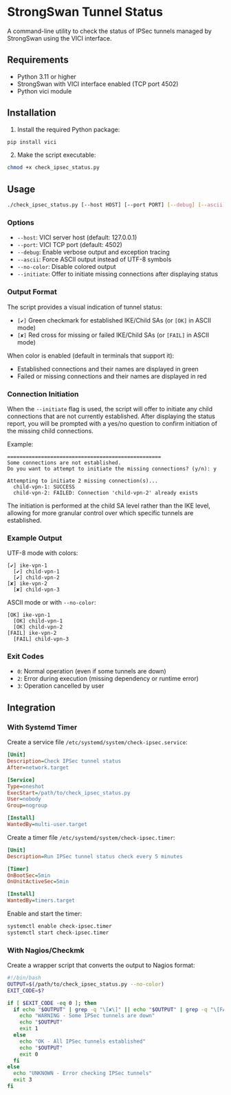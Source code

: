 # StrongSwan Tunnel Status

A command-line utility to check the status of IPSec tunnels managed by StrongSwan using the VICI interface.

## Requirements

- Python 3.11 or higher
- StrongSwan with VICI interface enabled (TCP port 4502)
- Python vici module

## Installation

1. Install the required Python package:

```bash
pip install vici
```

2. Make the script executable:

```bash
chmod +x check_ipsec_status.py
```

## Usage

```bash
./check_ipsec_status.py [--host HOST] [--port PORT] [--debug] [--ascii] [--no-color] [--initiate]
```

### Options

- `--host`: VICI server host (default: 127.0.0.1)
- `--port`: VICI TCP port (default: 4502)
- `--debug`: Enable verbose output and exception tracing
- `--ascii`: Force ASCII output instead of UTF-8 symbols
- `--no-color`: Disable colored output
- `--initiate`: Offer to initiate missing connections after displaying status

### Output Format

The script provides a visual indication of tunnel status:

- `[✔]` Green checkmark for established IKE/Child SAs (or `[OK]` in ASCII mode)
- `[✘]` Red cross for missing or failed IKE/Child SAs (or `[FAIL]` in ASCII mode)

When color is enabled (default in terminals that support it):
- Established connections and their names are displayed in green
- Failed or missing connections and their names are displayed in red

### Connection Initiation

When the `--initiate` flag is used, the script will offer to initiate any child connections that are not currently established. After displaying the status report, you will be prompted with a yes/no question to confirm initiation of the missing child connections.

Example:
```
==================================================
Some connections are not established.
Do you want to attempt to initiate the missing connections? (y/n): y

Attempting to initiate 2 missing connection(s)...
  child-vpn-1: SUCCESS
  child-vpn-2: FAILED: Connection 'child-vpn-2' already exists
```

The initiation is performed at the child SA level rather than the IKE level, allowing for more granular control over which specific tunnels are established.

### Example Output

UTF-8 mode with colors:
```
[✔] ike-vpn-1
  [✔] child-vpn-1
  [✔] child-vpn-2
[✘] ike-vpn-2
  [✘] child-vpn-3
```

ASCII mode or with `--no-color`:
```
[OK] ike-vpn-1
  [OK] child-vpn-1
  [OK] child-vpn-2
[FAIL] ike-vpn-2
  [FAIL] child-vpn-3
```

### Exit Codes

- `0`: Normal operation (even if some tunnels are down)
- `2`: Error during execution (missing dependency or runtime error)
- `3`: Operation cancelled by user

## Integration

### With Systemd Timer

Create a service file `/etc/systemd/system/check-ipsec.service`:

```ini
[Unit]
Description=Check IPSec tunnel status
After=network.target

[Service]
Type=oneshot
ExecStart=/path/to/check_ipsec_status.py
User=nobody
Group=nogroup

[Install]
WantedBy=multi-user.target
```

Create a timer file `/etc/systemd/system/check-ipsec.timer`:

```ini
[Unit]
Description=Run IPSec tunnel status check every 5 minutes

[Timer]
OnBootSec=5min
OnUnitActiveSec=5min

[Install]
WantedBy=timers.target
```

Enable and start the timer:

```bash
systemctl enable check-ipsec.timer
systemctl start check-ipsec.timer
```

### With Nagios/Checkmk

Create a wrapper script that converts the output to Nagios format:

```bash
#!/bin/bash
OUTPUT=$(/path/to/check_ipsec_status.py --no-color)
EXIT_CODE=$?

if [ $EXIT_CODE -eq 0 ]; then
  if echo "$OUTPUT" | grep -q "\[✘\]" || echo "$OUTPUT" | grep -q "\[FAIL\]"; then
    echo "WARNING - Some IPSec tunnels are down"
    echo "$OUTPUT"
    exit 1
  else
    echo "OK - All IPSec tunnels established"
    echo "$OUTPUT"
    exit 0
  fi
else
  echo "UNKNOWN - Error checking IPSec tunnels"
  exit 3
fi
``` 